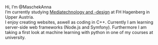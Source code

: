 Hi, I’m @MaschekAnna <br>
I’m currently studying [Mediatechnology and -design](https://www.fh-ooe.at/campus-hagenberg/studiengaenge/bachelor/medientechnik-und-design/) at FH Hagenberg in Upper Austria. <br>
I enjoy creating websites, aswell as coding in C++. Currently I am learning server-side web frameworks (Node.js and Symfony). 
Furthermore I am taking a first look at machine learning with python in one of my courses at university.

<!---
MaschekAnna/MaschekAnna is a ✨ special ✨ repository because its `README.md` (this file) appears on your GitHub profile.
You can click the Preview link to take a look at your changes.
--->
